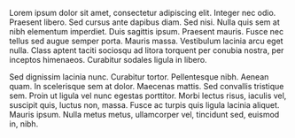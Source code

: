 ---
---

Lorem ipsum dolor sit amet, consectetur adipiscing elit. Integer nec odio.
Praesent libero. Sed cursus ante dapibus diam. Sed nisi. Nulla quis sem at 
nibh elementum imperdiet. Duis sagittis ipsum. Praesent mauris. Fusce nec 
tellus sed augue semper porta. Mauris massa. Vestibulum lacinia arcu eget 
nulla. Class aptent taciti sociosqu ad litora torquent per conubia nostra, 
per inceptos himenaeos. Curabitur sodales ligula in libero. 

Sed dignissim lacinia nunc. Curabitur tortor. Pellentesque nibh. Aenean quam. 
In scelerisque sem at dolor. Maecenas mattis. Sed convallis tristique sem. 
Proin ut ligula vel nunc egestas porttitor. Morbi lectus risus, iaculis vel, 
suscipit quis, luctus non, massa. Fusce ac turpis quis ligula lacinia aliquet. 
Mauris ipsum. Nulla metus metus, ullamcorper vel, tincidunt sed, euismod in, nibh. 

